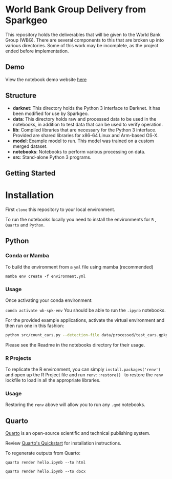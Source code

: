 # World Bank Group Delivery from Sparkgeo

This repository holds the deliverables that will be given to the World Bank Group (WBG). There are several components to this that are broken up into various directories.
Some of this work may be incomplete, as the project ended before implementation.
## Demo

View the notebook demo website [here](https://sparkgeo.quarto.pub/sparkgeo---world-bank-demo/)

## Structure

-   **darknet**: This directory holds the Python 3 interface to Darknet. It has been modified for use by Sparkgeo.
-   **data**: This directory holds raw and processed data to be used in the notebooks, in addition to test data that can be used to verify operation.
-   **lib**: Compiled libraries that are necessary for the Python 3 interface. Provided are shared libraries for x86-64 Linux and Arm-based OS-X.
-   **model**: Example model to run. This model was trained on a custom merged dataset.
-   **notebooks**: Notebooks to perform various processing on data.
-   **src**: Stand-alone Python 3 programs.

## Getting Started

# Installation

First `clone` this repository to your local environment.

To run the notebooks locally you need to install the environments for `R` , `Quarto` and `Python`.

## Python

### Conda or Mamba

To build the environment from a `yml` file using mamba (recommended)

`mamba env create -f environment.yml`

### Usage

Once activating your conda environment:

`conda activate wb-spk-env`
You should be able to run the `.ipynb` notebooks.

For the provided example applications, activate the virtual environment and then run one in this fashion:

```sh
python src/count_cars.py --detection-file data/processed/test_cars.gpkg --intersect-file data/processed/beitbridge_road_mask_v2.gpkg --output-json cars.geojson
```

Please see the Readme in the notebooks directory for their usage.

### R Projects

To replicate the R environment, you can simply `install.packages('renv')` and open up the R Project file and run  `renv::restore() ` to restore the  `renv ` lockfile to load in all the appropriate libraries.

### Usage

Restoring the `renv` above will allow you to run any `.qmd` notebooks.

## Quarto

[Quarto](https://quarto.org/) is an open-source scientific and technical publishing system.

Review [Quarto's Quickstart](https://quarto.org/docs/get-started/) for installation instructions.

To regenerate outputs from Quarto:

`quarto render hello.ipynb --to html`

`quarto render hello.ipynb --to docx`
